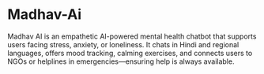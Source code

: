 # Madhav-Ai
Madhav AI is an empathetic AI-powered mental health chatbot that supports users facing stress, anxiety, or loneliness. It chats in Hindi and regional languages, offers mood tracking, calming exercises, and connects users to NGOs or helplines in emergencies—ensuring help is always available.
